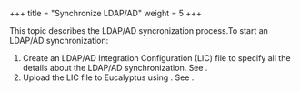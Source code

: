 +++
title = "Synchronize LDAP/AD"
weight = 5
+++

This topic describes the LDAP/AD syncronization process.To start an LDAP/AD synchronization: 



1. Create an LDAP/AD Integration Configuration (LIC) file to specify all the details about the LDAP/AD synchronization. See . 
1. Upload the LIC file to Eucalyptus using . See . 
